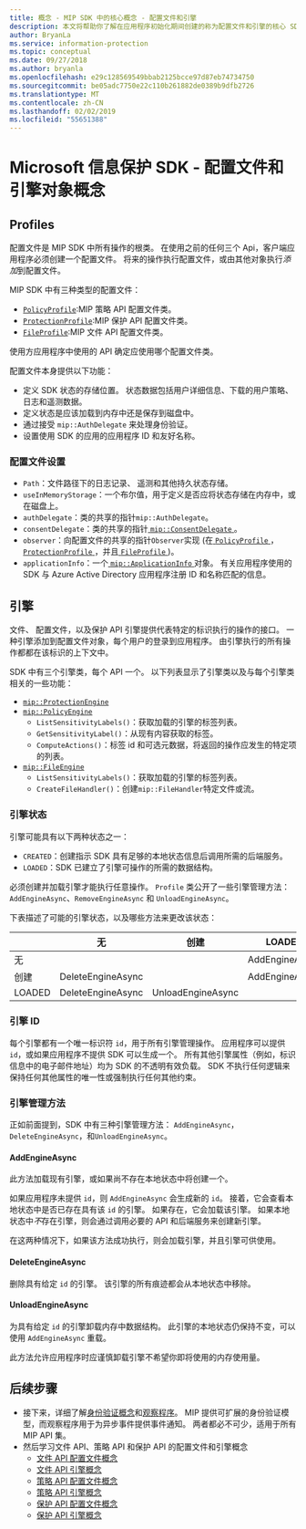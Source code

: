 ```yaml
---
title: 概念 - MIP SDK 中的核心概念 - 配置文件和引擎
description: 本文将帮助你了解在应用程序初始化期间创建的称为配置文件和引擎的核心 SDK 概念。
author: BryanLa
ms.service: information-protection
ms.topic: conceptual
ms.date: 09/27/2018
ms.author: bryanla
ms.openlocfilehash: e29c128569549bbab2125bcce97d87eb74734750
ms.sourcegitcommit: be05adc7750e22c110b261882de0389b9dfb2726
ms.translationtype: MT
ms.contentlocale: zh-CN
ms.lasthandoff: 02/02/2019
ms.locfileid: "55651388"
---
```

# <a name="microsoft-information-protection-sdk---profile-and-engine-object-concepts"></a>Microsoft 信息保护 SDK - 配置文件和引擎对象概念

## <a name="profiles"></a>Profiles

配置文件是 MIP SDK 中所有操作的根类。 在使用之前的任何三个 Api，客户端应用程序必须创建一个配置文件。 将来的操作执行配置文件，或由其他对象执行*添加*到配置文件。

MIP SDK 中有三种类型的配置文件：

- [`PolicyProfile`](reference/class_mip_policyprofile.md):MIP 策略 API 配置文件类。
- [`ProtectionProfile`](reference/class_mip_protectionprofile.md):MIP 保护 API 配置文件类。
- [`FileProfile`](reference/class_mip_fileprofile.md):MIP 文件 API 配置文件类。

使用方应用程序中使用的 API 确定应使用哪个配置文件类。

配置文件本身提供以下功能：

- 定义 SDK 状态的存储位置。 状态数据包括用户详细信息、下载的用户策略、日志和遥测数据。
- 定义状态是应该加载到内存中还是保存到磁盘中。
- 通过接受 `mip::AuthDelegate` 来处理身份验证。
- 设置使用 SDK 的应用的应用程序 ID 和友好名称。

### <a name="profile-settings"></a>配置文件设置

- `Path`：文件路径下的日志记录、 遥测和其他持久状态存储。
- `useInMemoryStorage`：一个布尔值，用于定义是否应将状态存储在内存中，或在磁盘上。
- `authDelegate`：类的共享的指针`mip::AuthDelegate`。 
- `consentDelegate`：类的共享的指针[ `mip::ConsentDelegate` ](reference/class_mip_consentdelegate.md)。 
- `observer`：向配置文件的共享的指针`Observer`实现 (在[ `PolicyProfile` ](reference/class_mip_policyprofile_observer.md)， [ `ProtectionProfile` ](reference/class_mip_protectionprofile_observer.md)，并且[ `FileProfile` ](reference/class_mip_fileprofile_observer.md))。
- `applicationInfo`：一个[ `mip::ApplicationInfo` ](reference/mip-enums-and-structs.md#structures)对象。 有关应用程序使用的 SDK 与 Azure Active Directory 应用程序注册 ID 和名称匹配的信息。

## <a name="engines"></a>引擎

文件、 配置文件，以及保护 API 引擎提供代表特定的标识执行的操作的接口。 一种引擎添加到配置文件对象，每个用户的登录到应用程序。 由引擎执行的所有操作都都在该标识的上下文中。

SDK 中有三个引擎类，每个 API 一个。 以下列表显示了引擎类以及与每个引擎类相关的一些功能：

- [`mip::ProtectionEngine`](reference/class_mip_protectionengine.md)
- [`mip::PolicyEngine`](reference/class_mip_policyengine.md)
  - `ListSensitivityLabels()`：获取加载的引擎的标签列表。
  - `GetSensitivityLabel()`：从现有内容获取的标签。
  - `ComputeActions()`：标签 id 和可选元数据，将返回的操作应发生的特定项的列表。
- [`mip::FileEngine`](reference/class_mip_fileengine.md)
  - `ListSensitivityLabels()`：获取加载的引擎的标签列表。
  - `CreateFileHandler()`：创建`mip::FileHandler`特定文件或流。

### <a name="engine-states"></a>引擎状态

引擎可能具有以下两种状态之一：

- `CREATED`：创建指示 SDK 具有足够的本地状态信息后调用所需的后端服务。
- `LOADED`：SDK 已建立了引擎可操作的所需的数据结构。

必须创建并加载引擎才能执行任意操作。 `Profile` 类公开了一些引擎管理方法：`AddEngineAsync`、`RemoveEngineAsync` 和 `UnloadEngineAsync`。

下表描述了可能的引擎状态，以及哪些方法来更改该状态：

|         | 无              | 创建           | LOADED         |
|---------|-------------------|-------------------|----------------|
| 无    |                   |                   | AddEngineAsync |
| 创建 | DeleteEngineAsync |                   | AddEngineAsync |
| LOADED  | DeleteEngineAsync | UnloadEngineAsync |                |

### <a name="engine-id"></a>引擎 ID

每个引擎都有一个唯一标识符 `id`，用于所有引擎管理操作。 应用程序可以提供`id`，或如果应用程序不提供 SDK 可以生成一个。 所有其他引擎属性（例如，标识信息中的电子邮件地址）均为 SDK 的不透明有效负载。 SDK 不执行任何逻辑来保持任何其他属性的唯一性或强制执行任何其他约束。

### <a name="engine-management-methods"></a>引擎管理方法

正如前面提到，SDK 中有三种引擎管理方法： `AddEngineAsync`， `DeleteEngineAsync`，和`UnloadEngineAsync`。

#### <a name="addengineasync"></a>AddEngineAsync

此方法加载现有引擎，或如果尚不存在本地状态中将创建一个。

如果应用程序未提供 `id`，则 `AddEngineAsync` 会生成新的 `id`。 接着，它会查看本地状态中是否已存在具有该 `id` 的引擎。 如果存在，它会加载该引擎。 如果本地状态中*不*存在引擎，则会通过调用必要的 API 和后端服务来创建新引擎。

在这两种情况下，如果该方法成功执行，则会加载引擎，并且引擎可供使用。

#### <a name="deleteengineasync"></a>DeleteEngineAsync

删除具有给定 `id` 的引擎。 该引擎的所有痕迹都会从本地状态中移除。

#### <a name="unloadengineasync"></a>UnloadEngineAsync

为具有给定 `id` 的引擎卸载内存中数据结构。 此引擎的本地状态仍保持不变，可以使用 `AddEngineAsync` 重载。

此方法允许应用程序时应谨慎卸载引擎不希望你即将使用的内存使用量。

## <a name="next-steps"></a>后续步骤

- 接下来，详细了解[身份验证概念](concept-authentication-cpp.md)和[观察程序](concept-async-observers.md)。 MIP 提供可扩展的身份验证模型，而观察程序用于为异步事件提供事件通知。 两者都必不可少，适用于所有 MIP API 集。
- 然后学习文件 API、策略 API 和保护 API 的配置文件和引擎概念
  - [文件 API 配置文件概念](concept-profile-engine-file-profile-cpp.md)
  - [文件 API 引擎概念](concept-profile-engine-file-engine-cpp.md)
  - [策略 API 配置文件概念](concept-profile-engine-file-profile-cpp.md)
  - [策略 API 引擎概念](concept-profile-engine-file-engine-cpp.md)
  - [保护 API 配置文件概念](concept-profile-engine-file-profile-cpp.md)
  - [保护 API 引擎概念](concept-profile-engine-file-engine-cpp.md)  
